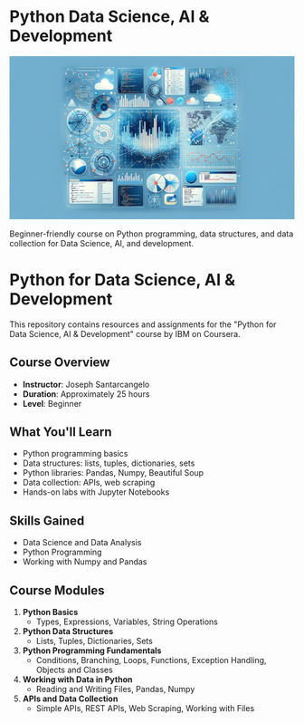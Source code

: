 # Python Data Science, AI & Development
![A clean design for a Data Science GitHub repository, featuring data charts, code snippets, and icons for Python, Jupyter, and SQL. The background is sleek and abstract, with professional blue and white colors.](images/rectangular_logo.png)

Beginner-friendly course on Python programming, data structures, and data collection for Data Science, AI, and development.

# Python for Data Science, AI & Development

This repository contains resources and assignments for the "Python for Data Science, AI & Development" course by IBM on Coursera.

## Course Overview
- **Instructor**: Joseph Santarcangelo
- **Duration**: Approximately 25 hours
- **Level**: Beginner

## What You'll Learn
- Python programming basics
- Data structures: lists, tuples, dictionaries, sets
- Python libraries: Pandas, Numpy, Beautiful Soup
- Data collection: APIs, web scraping
- Hands-on labs with Jupyter Notebooks

## Skills Gained
- Data Science and Data Analysis
- Python Programming
- Working with Numpy and Pandas

## Course Modules
1. **Python Basics**
   - Types, Expressions, Variables, String Operations
2. **Python Data Structures**
   - Lists, Tuples, Dictionaries, Sets
3. **Python Programming Fundamentals**
   - Conditions, Branching, Loops, Functions, Exception Handling, Objects and Classes
4. **Working with Data in Python**
   - Reading and Writing Files, Pandas, Numpy
5. **APIs and Data Collection**
   - Simple APIs, REST APIs, Web Scraping, Working with Files
